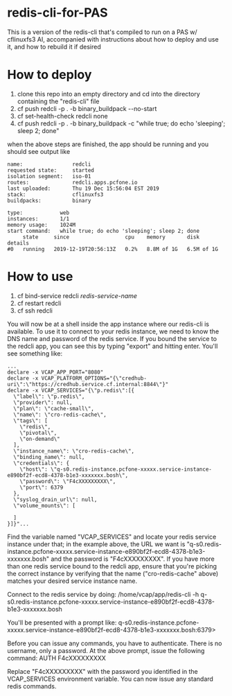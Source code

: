 # redis-cli-for-PAS
This is a version of the redis-cli that's compiled to run on a PAS w/ cflinuxfs3 AI, accompanied with instructions about how to deploy and use it, and how to rebuild it if desired

# How to deploy
1. clone this repo into an empty directory and cd into the directory containing the "redis-cli" file
2. cf push redcli -p . -b binary_buildpack --no-start
3. cf set-health-check redcli none
4. cf push redcli -p . -b binary_buildpack -c "while true; do echo 'sleeping'; sleep 2; done"

when the above steps are finished, the app should be running and you should see output like
~~~~
name:                redcli
requested state:     started
isolation segment:   iso-01
routes:              redcli.apps.pcfone.io
last uploaded:       Thu 19 Dec 15:56:04 EST 2019
stack:               cflinuxfs3
buildpacks:          binary

type:            web
instances:       1/1
memory usage:    1024M
start command:   while true; do echo 'sleeping'; sleep 2; done
     state     since                  cpu    memory       disk         details
#0   running   2019-12-19T20:56:13Z   0.2%   8.8M of 1G   6.5M of 1G
~~~~

# How to use
1. cf bind-service redcli *redis-service-name*
2. cf restart redcli
3. cf ssh redcli

You will now be at a shell inside the app instance where our redis-cli is available. To use it to connect to your redis instance, we need to know the DNS name and password of the redis service. If you bound the service to the redcli app, you can see this by typing "export" and hitting enter. You'll see something like:
~~~~
...
declare -x VCAP_APP_PORT="8080"
declare -x VCAP_PLATFORM_OPTIONS="{\"credhub-uri\":\"https://credhub.service.cf.internal:8844\"}"
declare -x VCAP_SERVICES="{\"p.redis\":[{
  \"label\": \"p.redis\",
  \"provider\": null,
  \"plan\": \"cache-small\",
  \"name\": \"cro-redis-cache\",
  \"tags\": [
    \"redis\",
    \"pivotal\",
    \"on-demand\"
  ],
  \"instance_name\": \"cro-redis-cache\",
  \"binding_name\": null,
  \"credentials\": {
    \"host\": \"q-s0.redis-instance.pcfone-xxxxx.service-instance-e890bf2f-ecd8-4378-b1e3-xxxxxxx.bosh\",
    \"password\": \"F4cXXXXXXXXX\",
    \"port\": 6379
  },
  \"syslog_drain_url\": null,
  \"volume_mounts\": [

  ]
}]}"...
~~~~

Find the variable named "VCAP_SERVICES" and locate your redis service instance under that; in the example above, the URL we want is "q-s0.redis-instance.pcfone-xxxxx.service-instance-e890bf2f-ecd8-4378-b1e3-xxxxxxx.bosh" and the password is "F4cXXXXXXXXX". If you have more than one redis service bound to the redcli app, ensure that you're picking the correct instance by verifying that the name ("cro-redis-cache" above) matches your desired service instance name.

Connect to the redis service by doing:
/home/vcap/app/redis-cli -h q-s0.redis-instance.pcfone-xxxxx.service-instance-e890bf2f-ecd8-4378-b1e3-xxxxxxx.bosh

You'll be presented with a prompt like:
  q-s0.redis-instance.pcfone-xxxxx.service-instance-e890bf2f-ecd8-4378-b1e3-xxxxxxx.bosh:6379>

Before you can issue any commands, you have to authenticate. There is no username, only a password. At the above prompt, issue the following command:
  AUTH F4cXXXXXXXXX

Replace "F4cXXXXXXXXX" with the password you identified in the VCAP_SERVICES environment variable. You can now issue any standard redis commands.

